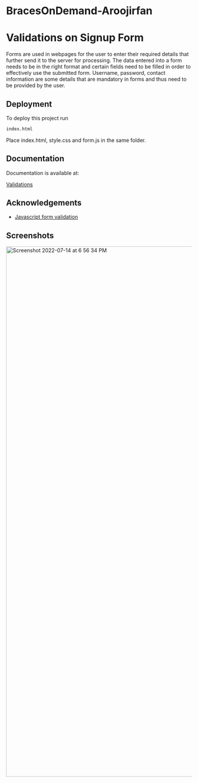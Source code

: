 # BracesOnDemand-Aroojirfan

# Validations on Signup Form

Forms are used in webpages for the user to enter their required details that further send it to the server for processing. 
The data entered into a form needs to be in the right format and certain fields need to be filled in order to effectively use the submitted form. Username, password, contact information are some details that are mandatory in forms and thus need to be provided by the user.


## Deployment

To deploy this project run

```bash
index.html
```
Place index.html, style.css and form.js in the same folder.



## Documentation
Documentation is available at:

[Validations](https://www.w3schools.com/js/js_validation.asp)



## Acknowledgements

 - [Javascript form validation](https://youtu.be/WLUCzSaH5kI)
 



## Screenshots
<img width="1440" alt="Screenshot 2022-07-14 at 6 56 34 PM" src="https://user-images.githubusercontent.com/108729483/179001386-d67700c8-9542-4639-a760-e2272abb22cc.png">



